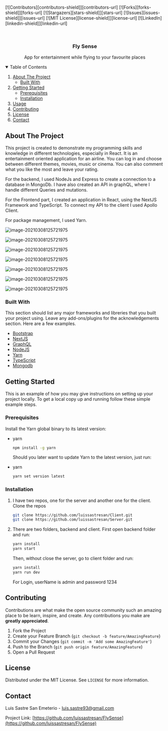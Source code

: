 <!--
*** Thanks for checking out the Best-README-Template. If you have a suggestion
*** that would make this better, please fork the repo and create a pull request
*** or simply open an issue with the tag "enhancement".
*** Thanks again! Now go create something AMAZING! :D
-->

<!-- PROJECT SHIELDS -->
<!--
*** I'm using markdown "reference style" links for readability.
*** Reference links are enclosed in brackets [ ] instead of parentheses ( ).
*** See the bottom of this document for the declaration of the reference variables
*** for contributors-url, forks-url, etc. This is an optional, concise syntax you may use.
*** https://www.markdownguide.org/basic-syntax/#reference-style-links
-->

[![Contributors][contributors-shield]][contributors-url]
[![Forks][forks-shield]][forks-url]
[![Stargazers][stars-shield]][stars-url]
[![Issues][issues-shield]][issues-url]
[![MIT License][license-shield]][license-url]
[![LinkedIn][linkedin-shield]][linkedin-url]

<!-- PROJECT LOGO -->
<br />
<p align="center">

  <h3 align="center">Fly Sense</h3>

  <p align="center">
    App for entertainment while flying to your favourite places
  </p>
</p>

<!-- TABLE OF CONTENTS -->
<details open="open">
  <summary>Table of Contents</summary>
  <ol>
    <li>
      <a href="#about-the-project">About The Project</a>
      <ul>
        <li><a href="#built-with">Built With</a></li>
      </ul>
    </li>
    <li>
      <a href="#getting-started">Getting Started</a>
      <ul>
        <li><a href="#prerequisites">Prerequisites</a></li>
        <li><a href="#installation">Installation</a></li>
      </ul>
    </li>
    <li><a href="#usage">Usage</a></li>
    <li><a href="#contributing">Contributing</a></li>
    <li><a href="#license">License</a></li>
    <li><a href="#contact">Contact</a></li>
  </ol>
</details>

<!-- ABOUT THE PROJECT -->

## About The Project

This project is created to demonstrate my programming skills and knowledge in different technologies, especially in React.
It is an entertainment oriented application for an airline. You can log in and choose between different themes, movies, music or cinema. You can also comment what you like the most and leave your rating.

For the backend, I used NodeJs and Express to create a connection to a database in MongoDb. I have also created an API in graphQL, where I handle different Queries and mutations.

For the Frontend part, I created an application in React, using the NextJS Framework and TypeScript. To connect my API to the client I used Apollo Client.

For package management, I used Yarn.

![image-20210308125721975](https://github.com/luissastresan/Client/blob/main/images/homePage.png)

![image-20210308125721975](https://github.com/luissastresan/Client/blob/main/images/loginPage.png)

![image-20210308125721975](https://github.com/luissastresan/Client/blob/main/images/lightmainPage.png)

![image-20210308125721975](https://github.com/luissastresan/Client/blob/main/images/darkmainPage.png)

![image-20210308125721975](https://github.com/luissastresan/Client/blob/main/images/lightmoviecatalogPage.png)

![image-20210308125721975](https://github.com/luissastresan/Client/blob/main/images/darkmoviecatalogPage.png)

![image-20210308125721975](https://github.com/luissastresan/Client/blob/main/images/infoMoviePage.png)

### Built With

This section should list any major frameworks and libreries that you built your project using. Leave any add-ons/plugins for the acknowledgements section. Here are a few examples.

- [Bootstrap](https://getbootstrap.com)
- [NextJS](https://nextjs.org/)
- [GraphQL](https://graphql.org/)
- [NodeJS](https://nodejs.org/es/)
- [Yarn](https://yarnpkg.com/)
- [TypeScript](https://www.typescriptlang.org/)
- [Mongodb](https://www.mongodb.com/es)

<!-- GETTING STARTED -->

## Getting Started

This is an example of how you may give instructions on setting up your project locally.
To get a local copy up and running follow these simple example steps.

### Prerequisites

Install the Yarn global binary to its latest version:

- yarn

  ```sh
  npm install -g yarn
  ```

  Should you later want to update Yarn to the latest version, just run:

- yarn
  ```sh
  yarn set version latest
  ```

### Installation

1. I have two repos, one for the server and another one for the client. Clone the repos
   ```sh
   git clone https://github.com/luissastresan/Client.git
   git clone https://github.com/luissastresan/Server.git
   
   ```
2. There are two folders, backend and client. First open backend folder and run:
   ```sh
   yarn install
   yarn start
   ```
   Then, without close the server, go to client folder and run:
   ```sh
   yarn install
   yarn run dev
   ```

   For Login, userName is admin and password 1234

<!-- CONTRIBUTING -->

## Contributing

Contributions are what make the open source community such an amazing place to be learn, inspire, and create. Any contributions you make are **greatly appreciated**.

1. Fork the Project
2. Create your Feature Branch (`git checkout -b feature/AmazingFeature`)
3. Commit your Changes (`git commit -m 'Add some AmazingFeature'`)
4. Push to the Branch (`git push origin feature/AmazingFeature`)
5. Open a Pull Request

<!-- LICENSE -->

## License

Distributed under the MIT License. See `LICENSE` for more information.

<!-- CONTACT -->

## Contact

Luis Sastre San Emeterio - luis.sastre93@gmail.com

Project Link: [https://github.com/luissastresan/FlySense](https://github.com/luissastresan/FlySense)

